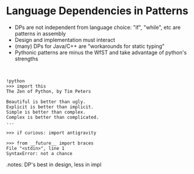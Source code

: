 # Language Dependencies in Patterns 

* DPs are not independent from language choice: "if", "while", etc are patterns in assembly
* Design and implementation must interact
* (many) DPs for Java/C++ are "workarounds for static typing"
* Pythonic patterns are minus the WfST and take advantage of python's strengths

<br>

    !python
    >>> import this
    The Zen of Python, by Tim Peters
    
    Beautiful is better than ugly.
    Explicit is better than implicit.
    Simple is better than complex.
    Complex is better than complicated.
    ...
    
    >>> if curious: import antigravity
    
	>>> from __future__ import braces
    File "<stdin>", line 1
    SyntaxError: not a chance

.notes: DP's best in design, less in impl